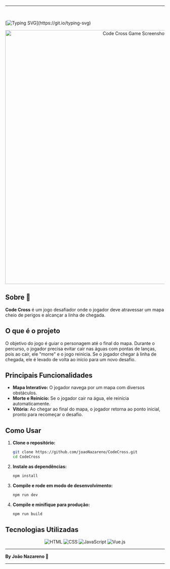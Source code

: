 



---

<br>

[![Typing SVG](https://readme-typing-svg.herokuapp.com/?color=000000&color2=00BFFF&size=35&center=true&vCenter=true&width=1000&lines=Code+Cross;Desafie-se+nesse+mapa+repleto+de+armadilhas!)](https://git.io/typing-svg)


<div align="center">
  <img src="https://drive.google.com/uc?id=1-X4vOlX1lVTISxDRSKT-eLASLkAGlxh7" alt="Code Cross Game Screenshot" width="800"/>
</div>

## Sobre 📝

**Code Cross** é um jogo desafiador onde o jogador deve atravessar um mapa cheio de perigos e alcançar a linha de chegada.

## O que é o projeto

O objetivo do jogo é guiar o personagem até o final do mapa. Durante o percurso, o jogador precisa evitar cair nas águas com pontas de lanças, pois ao cair, ele "morre" e o jogo reinicia. Se o jogador chegar à linha de chegada, ele é levado de volta ao início para um novo desafio.

## Principais Funcionalidades

- **Mapa Interativo:** O jogador navega por um mapa com diversos obstáculos.
- **Morte e Reinício:** Se o jogador cair na água, ele reinicia automaticamente.
- **Vitória:** Ao chegar ao final do mapa, o jogador retorna ao ponto inicial, pronto para recomeçar o desafio.

## Como Usar

1. **Clone o repositório:**
   ```bash
   git clone https://github.com/joaoNazareno/CodeCross.git
   cd CodeCross
   ```

2. **Instale as dependências:**
   ```bash
   npm install
   ```

3. **Compile e rode em modo de desenvolvimento:**
   ```bash
   npm run dev
   ```

4. **Compile e minifique para produção:**
   ```bash
   npm run build
   ```

## Tecnologias Utilizadas

<div align="center">
  <img src="https://img.shields.io/badge/-HTML-0D1117?style=for-the-badge&logo=html5&logoColor=E34F26" alt="HTML"/>
  <img src="https://img.shields.io/badge/-CSS-0D1117?style=for-the-badge&logo=css3&logoColor=1572B6" alt="CSS"/>
  <img src="https://img.shields.io/badge/-JavaScript-0D1117?style=for-the-badge&logo=javascript&logoColor=F7DF1E" alt="JavaScript"/>
  <img src="https://img.shields.io/badge/-Vue.js-0D1117?style=for-the-badge&logo=vue.js&logoColor=4FC08D" alt="Vue.js"/>
</div>

---

**By João Nazareno 🦅**

---

